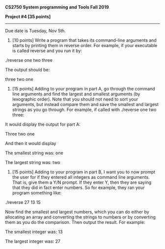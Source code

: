 **CS2750 System programming and Tools Fall 2019**

**Project #4 [35 points]**

---------------------------------------------------------------------------------------------------------

Due date is Tuesday, Nov 5th.

1. [10 points] Write a program that takes its command-line arguments and starts by printing them in reverse order. For example, if your executable is called reverse and you run it by:

./reverse one two three

The output should be:

three two one

1. [15 points] Adding to your program in part A, go through the command line arguments and find the largest and smallest arguments (by lexographic order). Note that you should not need to sort your arguments, but instead compare them and save the smallest and largest strings as you go through. For example, if called with ./reverse one two three:

It would display the output for part A:

Three two one

And then it would display

The smallest string was: one

The largest string was: two

1. [15 points] Adding to your program in part B, I want you to now prompt the user for if they entered all integers as command line arguments. That is, give them a Y/N prompt. If they enter Y, then they are saying that they did in fact enter numbers. So for example, they ran your program something like:

./reverse 27 13 15

Now find the smallest and largest numbers, which you can do either by allocating an array and converting the strings to numbers or by converting them as you do the comparison. Then output the result. For example:

The smallest integer was: 13

The largest integer was: 27
